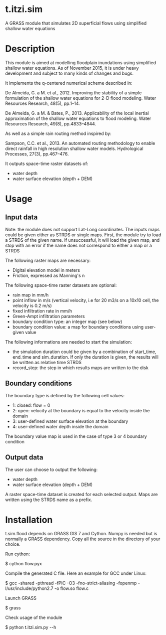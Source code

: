 # t.itzi.sim
A GRASS module that simulates 2D superficial flows using simplified shallow water equations

# Description
This module is aimed at modelling floodplain inundations using simplified shallow water equations.
As of November 2015, it is under heavy development and subject to many kinds of changes and bugs.

It implements the q-centered numerical scheme described in:

De Almeida, G. a M. et al., 2012.
Improving the stability of a simple formulation of the shallow water equations for 2-D flood modeling.
Water Resources Research, 48(5), pp.1–14.

De Almeida, G. a M. & Bates, P., 2013.
Applicability of the local inertial approximation of the shallow water equations to flood modeling.
Water Resources Research, 49(8), pp.4833–4844.

As well as a simple rain routing method inspired by:

Sampson, C.C. et al., 2013.
An automated routing methodology to enable direct rainfall in high resolution shallow water models.
Hydrological Processes, 27(3), pp.467–476.

It outputs space-time raster datasets of:

* water depth
* water surface elevation (depth + DEM)

# Usage
## Input data
Note: the module does not support Lat-Long coordinates.
The inputs maps could be given either as STRDS or single maps.
First, the module try to load a STRDS of the given name.
If unsuccessful, it will load the given map, and stop with an error if the name does not correspond to either a map or a STRDS

The following raster maps are necessary:

  * Digital elevation model in meters
  * Friction, expressed as Manning's n

The following space-time raster datasets are optional:

  * rain map in mm/h
  * point inflow in m/s (vertical velocity, i.e for 20 m3/s on a 10x10 cell, the velocity is 0.2 m/s)
  * fixed infiltration rate in mm/h
  * Green-Ampt infiltration parameters
  * boundary condition type: an integer map (see below)
  * boundary condition value: a map for boundary conditions using user-given value

The following informations are needed to start the simulation:

* the simulation duration could be given by a combination of start_time, end_time and sim_duration.
  If only the duration is given, the results will be written as relative time STRDS
* record_step: the step in which results maps are written to the disk

## Boundary conditions
  The boundary type is defined by the following cell values:

  * 1: closed: flow = 0
  * 2: open: velocity at the boundary is equal to the velocity inside the domain
  * 3: user-defined water surface elevation at the boundary
  * 4: user-defined water depth inside the domain
  
  The boundary value map is used in the case of type 3 or 4 boundary condition

## Output data
The user can choose to output the following:
  - water depth
  - water surface elevation (depth + DEM)

A raster space-time dataset is created for each selected output.
Maps are written using the STRDS name as a prefix.

# Installation
t.sim.flood depends on GRASS GIS 7 and Cython. Numpy is needed but is normally a GRASS dependency.
Copy all the source in the directory of your choice.

Run cython:

$ cython flow.pyx

Compile the generated C file. Here an example for GCC under Linux:

$ gcc -shared -pthread -fPIC -O3 -fno-strict-aliasing -fopenmp -I/usr/include/python2.7 -o flow.so flow.c

Launch GRASS

$ grass

Check usage of the module

$ python t.itzi.sim.py --h
